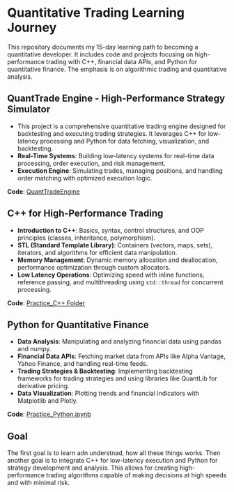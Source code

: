 # Quantitative Trading Learning Journey

This repository documents my 15-day learning path to becoming a quantitative developer. It includes code and projects focusing on high-performance trading with C++, financial data APIs, and Python for quantitative finance. The emphasis is on algorithmic trading and quantitative analysis.

## **QuantTrade Engine - High-Performance Strategy Simulator**
- This project is a comprehensive quantitative trading engine designed for backtesting and executing trading strategies. It leverages C++ for low-latency processing and Python for data fetching, visualization, and backtesting.
- **Real-Time Systems**: Building low-latency systems for real-time data processing, order execution, and risk management.
- **Execution Engine**: Simulating trades, managing positions, and handling order matching with optimized execution logic.

**Code**: [QuantTradeEngine](./QuantTradeEngine)

## **C++ for High-Performance Trading**
- **Introduction to C++**: Basics, syntax, control structures, and OOP principles (classes, inheritance, polymorphism).
- **STL (Standard Template Library)**: Containers (vectors, maps, sets), iterators, and algorithms for efficient data manipulation.
- **Memory Management**: Dynamic memory allocation and deallocation, performance optimization through custom allocators.
- **Low Latency Operations**: Optimizing speed with inline functions, reference passing, and multithreading using `std::thread` for concurrent processing.

**Code**: [Practice_C++ Folder](./Practice_C++)

## **Python for Quantitative Finance**
- **Data Analysis**: Manipulating and analyzing financial data using pandas and numpy.
- **Financial Data APIs**: Fetching market data from APIs like Alpha Vantage, Yahoo Finance, and handling real-time feeds.
- **Trading Strategies & Backtesting**: Implementing backtesting frameworks for trading strategies and using libraries like QuantLib for derivative pricing.
- **Data Visualization**: Plotting trends and financial indicators with Matplotlib and Plotly.

**Code**: [Practice_Python.ipynb](./Practice_Python.ipynb)

## **Goal**
The first goal is to learn adn understnad, how all these things works. Then another goal is to integrate C++ for low-latency execution and Python for strategy development and analysis. This allows for creating high-performance trading algorithms capable of making decisions at high speeds and with minimal risk.
